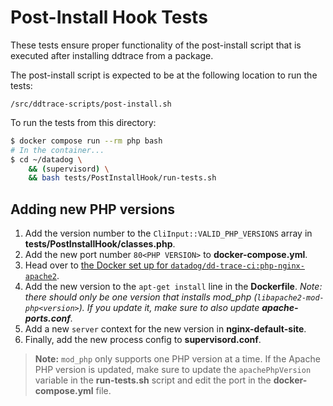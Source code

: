 # Post-Install Hook Tests

These tests ensure proper functionality of the post-install script that is executed after installing ddtrace from a package.

The post-install script is expected to be at the following location to run the tests:

```
/src/ddtrace-scripts/post-install.sh
```

To run the tests from this directory:

```bash
$ docker compose run --rm php bash
# In the container...
$ cd ~/datadog \
    && (supervisord) \
    && bash tests/PostInstallHook/run-tests.sh
```

## Adding new PHP versions

1. Add the version number to the `CliInput::VALID_PHP_VERSIONS` array in **tests/PostInstallHook/classes.php**.
2. Add the new port number `80<PHP VERSION>` to **docker-compose.yml**.
3. Head over to [the Docker set up for `datadog/dd-trace-ci:php-nginx-apache2`](https://github.com/DataDog/dd-trace-ci/tree/master/php/nginx-apache2).
4. Add the new version to the `apt-get install` line in the **Dockerfile**. _Note: there should only be one version that installs mod_php (`libapache2-mod-php<version>`). If you update it, make sure to also update **apache-ports.conf**._
5. Add a new `server` context for the new version in **nginx-default-site**.
6. Finally, add the new process config to **supervisord.conf**.

> **Note:** `mod_php` only supports one PHP version at a time. If the Apache PHP version is updated, make sure to update the `apachePhpVersion` variable in the **run-tests.sh** script and edit the port in the **docker-compose.yml** file.
